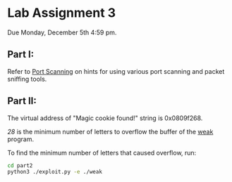 # Lab Assignment 3

Due Monday, December 5th 4:59 pm.

## Part I:
Refer to [Port Scanning](./slide/port_scanning.pdf) on hints for using various
port scanning and packet sniffing tools.

## Part II:
The virtual address of "Magic cookie found!" string is 0x0809f268.

*28* is the minimum number of letters to overflow the buffer of the
[weak](./part2/weak) program.

To find the minimum number of letters that caused overflow, run:
```bash
cd part2
python3 ./exploit.py -e ./weak
```

